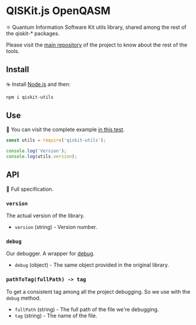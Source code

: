# QISKit.js OpenQASM

:atom_symbol: Quantum Information Software Kit utils library, shared among the rest of the qiskit-* packages.

Please visit the [main repository](https://github.ibm.com/IBMResearch/qiskit.js) of the project to know about the rest of the tools.

## Install

:coffee: Install [Node.js](https://nodejs.org/download) and then:

```sh
npm i qiskit-utils
```

## Use

:pencil: You can visit the complete example [in this test](./test/functional/index.js).

```js
const utils = require('qiskit-utils');

console.log('Version');
console.log(utils.version);
```

## API

:eyes: Full specification.

### `version`

The actual version of the library.

- `version` (string) - Version number.

### `debug`

Our debugger. A wrapper for [debug](https://github.com/visionmedia/debug).

- `debug` (object) - The same object provided in the original library.

### `pathToTag(fullPath) -> tag`

To get a consistent tag among all the project debugging. So we use with the `debug` method.

- `fullPath` (string) - The full path of the file we're debugging.
- `tag` (string) - The name of the file.
